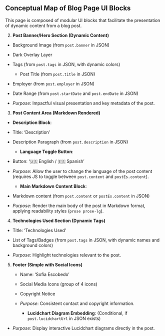 ## Conceptual Map of Blog Page UI Blocks

This page is composed of modular UI blocks that facilitate the presentation of dynamic content from a blog post.

2.  **Post Banner/Hero Section (Dynamic Content)**

- Background Image (from `post.banner` in JSON)

- Dark Overlay Layer

- Tags (from `post.tags` in JSON, with dynamic colors)

  - Post Title (from `post.title` in JSON)

- Employer (from `post.employer` in JSON)

- Date Range (from `post.startDate` and `post.endDate` in JSON)

- _Purpose_: Impactful visual presentation and key metadata of the post.

3.  **Post Content Area (Markdown Rendered)**

- **Description Block**:

- Title: ‘Description’

- Description Paragraph (from `post.description` in JSON)

  - **Language Toggle Button**:

- Button: ‘🇺🇸 English / 🇪🇸 Spanish’

- _Purpose_: Allow the user to change the language of the post content (requires JS to toggle between `post.content` and `postEs.content`).

  - **Main Markdown Content Block**:

- Markdown content (from `post.content` or `postEs.content` in JSON)

- _Purpose_: Render the main body of the post in Markdown format, applying readability styles (`prose prose-lg`).

4.  **Technologies Used Section (Dynamic Tags)**

- Title: ‘Technologies Used’

- List of Tags/Badges (from `post.tags` in JSON, with dynamic names and background colors)

- _Purpose_: Highlight technologies relevant to the post.

5.  **Footer (Simple with Social Icons)**

    - Name: ‘Sofia Escobedo’

    - Social Media Icons (group of 4 icons)

    - Copyright Notice

    - _Purpose_: Consistent contact and copyright information.

      - **Lucidchart Diagram Embedding**: (Conditional, if `post.lucidchartUrl` in JSON exists)

- _Purpose_: Display interactive Lucidchart diagrams directly in the post.
